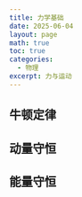 ```yaml
---
title: 力学基础
date: 2025-06-04
layout: page
math: true
toc: true
categories:
  - 物理
excerpt: 力与运动
---
```


## 牛顿定律
## 动量守恒
## 能量守恒
